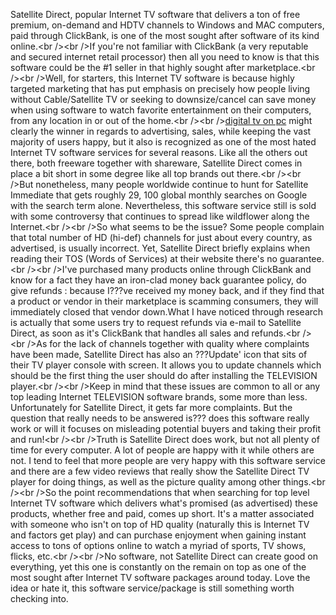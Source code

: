 Satellite Direct, popular Internet TV software that delivers a ton of
free premium, on-demand and HDTV channels to Windows and MAC computers,
paid through ClickBank, is one of the most sought after software of its
kind online.\<br /\>\<br /\>If you're not familiar with ClickBank (a
very reputable and secured internet retail processor) then all you need
to know is that this software could be the \#1 seller in that highly
sought after marketplace.\<br /\>\<br /\>Well, for starters, this
Internet TV software is because highly targeted marketing that has put
emphasis on precisely how people living without Cable/Satellite TV or
seeking to downsize/cancel can save money when using software to watch
favorite entertainment on their computers, from any location in or out
of the home.\<br /\>\<br /\>[digital tv on pc](http://gabblywidgets.com)
might clearly the winner in regards to advertising, sales, while keeping
the vast majority of users happy, but it also is recognized as one of
the most hated Internet TV software services for several reasons. Like
all the others out there, both freeware together with shareware,
Satellite Direct comes in place a bit short in some degree like all top
brands out there.\<br /\>\<br /\>But nonetheless, many people worldwide
continue to hunt for Satellite Immediate that gets roughly 29, 100
global monthly searches on Google with the search term alone.
Nevertheless, this software service still is sold with some controversy
that continues to spread like wildflower along the Internet.\<br /\>\<br
/\>So what seems to be the issue? Some people complain that total number
of HD (hi-def) channels for just about every country, as advertised, is
usually incorrect. Yet, Satellite Direct briefly explains when reading
their TOS (Words of Services) at their website there's no guarantee.\<br
/\>\<br /\>I've purchased many products online through ClickBank and
know for a fact they have an iron-clad money back guarantee policy, do
give refunds : because I???ve received my money back, and if they find
that a product or vendor in their marketplace is scamming consumers,
they will immediately closed that vendor down.What I have noticed
through research is actually that some users try to request refunds via
e-mail to Satellite Direct, as soon as it's ClickBank that handles all
sales and refunds.\<br /\>\<br /\>As for the lack of channels together
with quality where complaints have been made, Satellite Direct has also
an ???Update' icon that sits of their TV player console with screen. It
allows you to update channels which should be the first thing the user
should do after installing the TELEVISION player.\<br /\>\<br /\>Keep in
mind that these issues are common to all or any top leading Internet
TELEVISION software brands, some more than less. Unfortunately for
Satellite Direct, it gets far more complaints. But the question that
really needs to be answered is??? does this software really work or will
it focuses on misleading potential buyers and taking their profit and
run\!\<br /\>\<br /\>Truth is Satellite Direct does work, but not all
plenty of time for every computer. A lot of people are happy with it
while others are not. I tend to feel that more people are very happy
with this software service and there are a few video reviews that really
show the Satellite Direct TV player for doing things, as well as the
picture quality among other things.\<br /\>\<br /\>So the point
recommendations that when searching for top level Internet TV software
which delivers what's promised (as advertised) these products, whether
free and paid, comes up short. It's a matter associated with someone who
isn't on top of HD quality (naturally this is Internet TV and factors
get play) and can purchase enjoyment when gaining instant access to tons
of options online to watch a myriad of sports, TV shows, flicks,
etc.\<br /\>\<br /\>No software, not Satellite Direct can create good on
everything, yet this one is constantly on the remain on top as one of
the most sought after Internet TV software packages around today. Love
the idea or hate it, this software service/package is still something
worth checking into.
